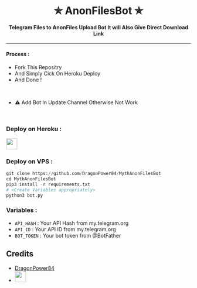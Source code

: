 <h1 align='center'>✯ AnonFilesBot ✯</h1>

<h4 align='center'> Telegram Files to AnonFiles Upload Bot It will Also Give Direct Download Link </h4>

---

#### Process :

- Fork This Repositry
- And Simply Cick On Heroku Deploy 
- And Done !
<br>

- ⚠️ Add Bot In Update Channel Otherwise Not Work
<br>

### Deploy on Heroku :

<a href="https://heroku.com/deploy?template=https://github.com/DragonPower84/MythAnonFilesBot/tree/main">
     <img height="30px" src="https://img.shields.io/badge/-Deploy%20To%20Heroku-orange?style=for-the-badge&logo=heroku">
  </a>


### Deploy on VPS :

```py
git clone https://github.com/DragonPower84/MythAnonFilesBot
cd MythAnonFilesBot
pip3 install -r requirements.txt
# <Create Variables appropriately>
python3 bot.py
```

### Variables :

- `API_HASH` : Your API Hash from my.telegram.org
- `API_ID` : Your API ID from my.telegram.org
- `BOT_TOKEN` : Your bot token from @BotFather

## Credits

- [DragonPower84](https://github.com/DragonPower84)
- <a href="https://t.me/Kai84_Space"><img src="https://img.shields.io/badge/-Join%20Us%20At%20Telegram-blue?style=social&logo=telegram" height="30px"></a>
